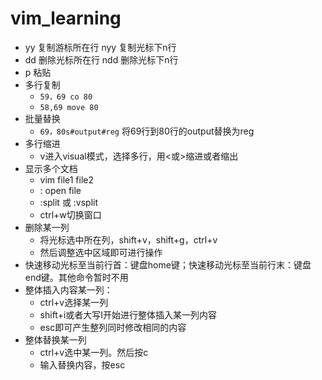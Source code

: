 # vim_learning

* yy 复制游标所在行 	nyy	复制光标下n行
* dd 删除光标所在行    ndd   删除光标下n行
* p 粘贴
* 多行复制
  * `59，69 co 80`
  * `58,69 move 80`
* 批量替换
  * `69，80s#output#reg` 将69行到80行的output替换为reg
* 多行缩进
  * v进入visual模式，选择多行，用<或>缩进或者缩出
* 显示多个文档
  * vim file1 file2
  * : open file
  * :split 或 :vsplit
  * ctrl+w切换窗口
* 删除某一列
  * 将光标选中所在列，shift+v，shift+g，ctrl+v
  * 然后调整选中区域即可进行操作
* 快速移动光标至当前行首：键盘home键；快速移动光标至当前行末：键盘end键。其他命令暂时不用
* 整体插入内容某一列：
  * ctrl+v选择某一列
  * shift+i或者大写I开始进行整体插入某一列内容
  * esc即可产生整列同时修改相同的内容
* 整体替换某一列
  * ctrl+v选中某一列。然后按c
  * 输入替换内容，按esc